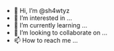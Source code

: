 - 👋 Hi, I’m @sh4wtyz
- 👀 I’m interested in ...
- 🌱 I’m currently learning ...
- 💞️ I’m looking to collaborate on ...
- 📫 How to reach me ...

<!---
sh4wtyz/sh4wtyz is a ✨ special ✨ repository because its `README.md` (this file) appears on your GitHub profile.
You can click the Preview link to take a look at your changes.
--->
